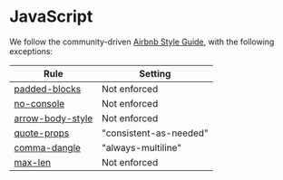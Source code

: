 # JavaScript

We follow the community-driven [Airbnb Style Guide](https://github.com/airbnb/javascript), with the following exceptions:

Rule | Setting
--- | ---
[padded-blocks](http://eslint.org/docs/rules/padded-blocks) | Not enforced
[no-console](http://eslint.org/docs/rules/no-console) | Not enforced
[arrow-body-style](http://eslint.org/docs/rules/arrow-body-style) | Not enforced
[quote-props](http://eslint.org/docs/rules/quote-props) | "consistent-as-needed"
[comma-dangle](http://eslint.org/docs/rules/comma-dangle) | "always-multiline"
[max-len](http://eslint.org/docs/rules/max-len) | Not enforced
